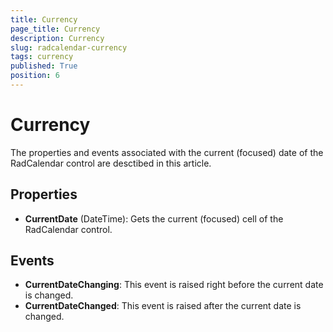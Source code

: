 ```yaml
---
title: Currency
page_title: Currency
description: Currency
slug: radcalendar-currency
tags: currency
published: True
position: 6
---
```


# Currency

The properties and events associated with the current (focused) date of the RadCalendar control are desctibed in this article.

## Properties

* **CurrentDate** (DateTime): Gets the current (focused) cell of the RadCalendar control.
## Events

* **CurrentDateChanging**: This event is raised right before the current date is changed.
* **CurrentDateChanged**: This event is raised after the current date is changed.

